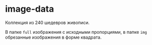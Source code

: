 ﻿# image-data

  
Коллекция из 240 шедевров живописи.  

В папке `full` изображения с исходными пропорциями, в папке `img` обрезанные изображения в форме квадрата.
